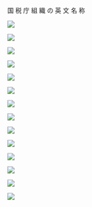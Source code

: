 国 税 庁 組 織 の 英 文 名 称

![](https://www.nta.go.jp/tmp/66da5239-ed2d-495f-86b0-b6eae31a50cd/images/a044bd03786d5239e2007800a1e9076f432dba26dddbad22842f697b3d106614.jpg)

![](https://www.nta.go.jp/tmp/66da5239-ed2d-495f-86b0-b6eae31a50cd/images/953fd7b86f53c86cc6f6d03954cfa9c49eade0b7834199b8c154a1b7ff6cff39.jpg)

![](https://www.nta.go.jp/tmp/66da5239-ed2d-495f-86b0-b6eae31a50cd/images/d54a1a06646552ef543d8ed19876e2d28dbc9c5bd4a9a181e2ba731e8972169f.jpg)

![](https://www.nta.go.jp/tmp/66da5239-ed2d-495f-86b0-b6eae31a50cd/images/87c46b7885f15737f70bf1a780e0cca62f2642607a8d44b866c7f284c72f1953.jpg)

![](https://www.nta.go.jp/tmp/66da5239-ed2d-495f-86b0-b6eae31a50cd/images/637507459bf3bcc9ecd01c4b3dfc77a920fbece9476a9cbcfc2deea04db2f60c.jpg)

![](https://www.nta.go.jp/tmp/66da5239-ed2d-495f-86b0-b6eae31a50cd/images/ce35100a00a37a8c76325f58328742d69151ada11e76ae4a23ac892f8b9b5b59.jpg)

![](https://www.nta.go.jp/tmp/66da5239-ed2d-495f-86b0-b6eae31a50cd/images/4d5fb0eb77e9550beb1aa22cffb0089cdf7450d03308f3b8411e3b7235584ea4.jpg)

![](https://www.nta.go.jp/tmp/66da5239-ed2d-495f-86b0-b6eae31a50cd/images/d1c1e8d13f68c24941d48b1dca00f6693d344c9be35ee73192fffc268f030b26.jpg)

![](https://www.nta.go.jp/tmp/66da5239-ed2d-495f-86b0-b6eae31a50cd/images/f21f278a5281533c4062b5c992b20c4827b1311d113429b915d832ab890af57f.jpg)

![](https://www.nta.go.jp/tmp/66da5239-ed2d-495f-86b0-b6eae31a50cd/images/6bd060a9141ee100fd1502c2f086b1d8c7a1a329a37e9fe4ab5432ace0460a0d.jpg)

![](https://www.nta.go.jp/tmp/66da5239-ed2d-495f-86b0-b6eae31a50cd/images/ed2616c21d2747e165585333313f33736b66a45007c3ef1e6929f682bd9f75fa.jpg)

![](https://www.nta.go.jp/tmp/66da5239-ed2d-495f-86b0-b6eae31a50cd/images/fb18544832f7d4a24343c08ce8c8add3b5d73a644df4e8dc51021f2d53f58868.jpg)

![](https://www.nta.go.jp/tmp/66da5239-ed2d-495f-86b0-b6eae31a50cd/images/2bbfe824cadc67fc77b1c7d96fa52f40360899cb677a667dc0d0694d71d84bfd.jpg)

![](https://www.nta.go.jp/tmp/66da5239-ed2d-495f-86b0-b6eae31a50cd/images/6deb657960ec490aefdad8fac05f80f086b944e26044c105f0cab63e364f2f03.jpg)